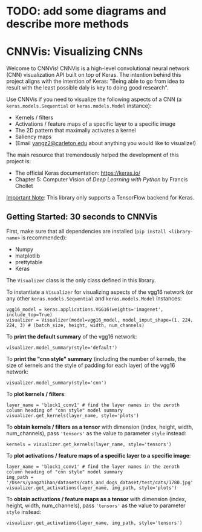 # TODO: add some diagrams and describe more methods

# CNNVis: Visualizing CNNs

Welcome to CNNVis! CNNVis is a high-level convolutional neural network (CNN) visualization API built on top of Keras. The intention behind this project aligns with the intention of Keras: "Being able to go from idea to result with the least possible daly is key to doing good research". 

Use CNNVis if you need to visualize the following aspects of a CNN (a `keras.models.Sequential` or `keras.models.Model` instance):
* Kernels / filters
* Activations / feature maps of a specific layer to a specific image
* The 2D pattern that maximally activates a kernel
* Saliency maps
* (Email yangz2@carleton.edu about anything you would like to visualize!)

The main resource that tremendously helped the development of this project is:
* The official Keras documentation: https://keras.io/
* Chapter 5: Computer Vision of _Deep Learning with Python_ by Francis Chollet

<u>Important Note</u>: This library only supports a TensorFlow backend for Keras.

## Getting Started: 30 seconds to CNNVis

First, make sure that all dependencies are installed (`pip install <library-name>` is recommended):
* Numpy
* matplotlib
* prettytable
* Keras

The `Visualizer` class is the only class defined in this library. 

To instantiate a `Visualizer` for visualizing aspects of the vgg16 network (or any other `keras.models.Sequential` and `keras.models.Model` instances:
```
vgg16_model = keras.applications.VGG16(weights='imagenet', include_top=True)
visualizer = Visualizer(model=vgg16_model, model_input_shape=(1, 224, 224, 3) # (batch_size, height, width, num_channels)
```

To **print the default summary** of the vgg16 network:
```
visualizer.model_summary(style='default')
```

To **print the "cnn style" summary** (including the number of kernels, the size of kernels and the style of padding for each layer)  of the vgg16 network:
```
visualizer.model_summary(style='cnn')
```

To **plot kernels / filters**:
```
layer_name = 'block1_conv1' # find the layer names in the zeroth column heading of "cnn style" model summary
visualizer.get_kernels(layer_name, style='plots')
```

To **obtain kernels / filters as a tensor** with dimension (index, height, width, num_channels), pass `'tensors'` as the value to parameter `style` instead:
```
kernels = visualizer.get_kernels(layer_name, style='tensors')
```

To **plot activations / feature maps of a specific layer to a specific image**:
```
layer_name = 'block1_conv1' # find the layer names in the zeroth column heading of "cnn style" model summary
img_path = '/Users/yangzhihan/datasets/cats_and_dogs_dataset/test/cats/1780.jpg'
visualizer.get_activations(layer_name, img_path, style='plots')
```

To **obtain activations / feature maps as a tensor** with dimension (index, height, width, num_channels), pass `'tensors'` as the value to parameter `style` instead:
```
visualizer.get_activations(layer_name, img_path, style='tensors')
```
